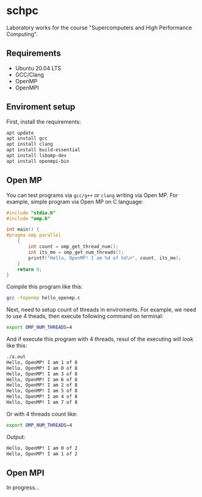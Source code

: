 # schpc
Laboratory works for the course "Supercomputers and High Performance Computing".

## Requirements
- Ubuntu 20.04 LTS
- GCC/Clang
- OpenMP
- OpenMPI

## Enviroment setup
First, install the requirements:

```bash
apt update
apt install gcc
apt install clang
apt install build-essential
apt install libomp-dev
apt install openmpi-bin
```

## Open MP
You can test programs via `gcc/g++` or `clang` writing via Open MP.
For example, simple program via Open MP on C language:

```c
#include "stdio.h"
#include "omp.h"

int main() {
#pragma omp parallel
    {
        int count = omp_get_thread_num();
        int its_me = omp_get_num_threads();
        printf("Hello, OpenMP! I am %d of %d\n", count, its_me);
    }
    return 0;
}
```

Compile this program like this:

```bash
gcc -fopenmp hello_openmp.c
```

Next, need to setup count of threads in enviroments. For example, we need to use 4 theads, 
then execute following command on terminal:

```bash
export OMP_NUM_THREADS=4
```

And if execute this program with 4 threads, resul of the executing will look like this:

```bash
./a.out
Hello, OpenMP! I am 1 of 8
Hello, OpenMP! I am 0 of 8
Hello, OpenMP! I am 3 of 8
Hello, OpenMP! I am 6 of 8
Hello, OpenMP! I am 2 of 8
Hello, OpenMP! I am 5 of 8
Hello, OpenMP! I am 4 of 8
Hello, OpenMP! I am 7 of 8
```

Or with 4 threads count like:

```bash
export OMP_NUM_THREADS=4
```

Output:

```bash
Hello, OpenMP! I am 0 of 2
Hello, OpenMP! I am 1 of 2
```

## Open MPI

In progress...
